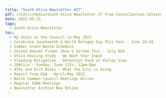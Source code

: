 ```yaml
---
title: "South Utica Newsletter #27"
pdf: /static/media/South Utica Newsletter 27 from Councilperson Celeste Friend.pdf
date: 2022-05-23
tags:
  - South Utica Newsletter
toc:
  - My Votes on the Council in May 2022
  - Celebrate Juneteenth & World Refugee Day This Year - June 18–20
  - Summer Green Waste Schedule
  - Second Annual Flower Show & Garden Tour - July 8&9
  - Utica Housing Study - We Want Your Input
  - Flooding Mitigation - Detention Pond at Valley View
  - JEWtica - Sunday, June 12th, 12pm–8pm
  - ATVs and Dirt Bikes - What the City is Doing
  - Report from E&A - April–May 2022
  - Watch Common Council Meetings Online
  - Regular SUNA Meetings
  - Newsletter Archive Now Online
---
```

